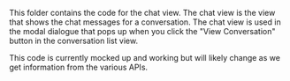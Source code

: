 This folder contains the code for the chat view. The chat view is the view that shows the chat messages for a conversation. The chat view is used in the modal dialogue that pops up when you click the "View Conversation" button in the conversation list view.

This code is currently mocked up and working but will likely change as we get information from the various APIs.
